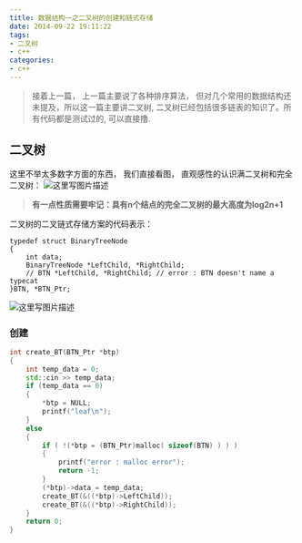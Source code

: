 ```yaml
---
title: 数据结构一之二叉树的创建和链式存储
date: 2014-09-22 19:11:22
tags:
- 二叉树
- c++
categories:
- c++
---
```



>接着上一篇， 上一篇主要说了各种排序算法， 但对几个常用的数据结构还未提及，所以这一篇主要讲二叉树, 二叉树已经包括很多链表的知识了。所有代码都是测试过的, 可以直接撸.

## **二叉树**
这里不举太多数字方面的东西， 我们直接看图， 直观感性的认识满二叉树和完全二叉树：
![这里写图片描述](http://img.blog.csdn.net/20170805013035460?watermark/2/text/aHR0cDovL2Jsb2cuY3Nkbi5uZXQvbm9zaXg=/font/5a6L5L2T/fontsize/400/fill/I0JBQkFCMA==/dissolve/70/gravity/SouthEast)

>**有一点性质需要牢记：具有n个结点的完全二叉树的最大高度为log2n+1**

二叉树的二叉链式存储方案的代码表示：

```
typedef struct BinaryTreeNode
{
	int data;
	BinaryTreeNode *LeftChild, *RightChild;
	// BTN *LeftChild, *RightChild; // error : BTN doesn't name a typecat
}BTN, *BTN_Ptr;
```
![这里写图片描述](http://img.blog.csdn.net/20170805023144001?watermark/2/text/aHR0cDovL2Jsb2cuY3Nkbi5uZXQvbm9zaXg=/font/5a6L5L2T/fontsize/400/fill/I0JBQkFCMA==/dissolve/70/gravity/SouthEast)

<!-- more -->

### **创建**

``` c++
int create_BT(BTN_Ptr *btp)
{
    int temp_data = 0;
    std::cin >> temp_data;
    if (temp_data == 0)
    {
        *btp = NULL;
        printf("leaf\n");
    }
    else
    {
        if ( !(*btp = (BTN_Ptr)malloc( sizeof(BTN) ) ) ) 
        {
            printf("error : malloc error");
            return -1;
        }
        (*btp)->data = temp_data;
        create_BT(&((*btp)->LeftChild));
        create_BT(&((*btp)->RightChild));
    } 
    return 0;
}
```

